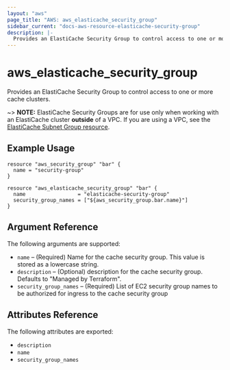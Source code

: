 ```yaml
---
layout: "aws"
page_title: "AWS: aws_elasticache_security_group"
sidebar_current: "docs-aws-resource-elasticache-security-group"
description: |-
  Provides an ElastiCache Security Group to control access to one or more cache clusters.
---
```


# aws\_elasticache\_security\_<wbr>group

Provides an ElastiCache Security Group to control access to one or more cache
clusters.

~> **NOTE:** ElastiCache Security Groups are for use only when working with an
ElastiCache cluster **outside** of a VPC. If you are using a VPC, see the
[ElastiCache Subnet Group resource](elasticache_subnet_group.html).

## Example Usage

```hcl
resource "aws_security_group" "bar" {
  name = "security-group"
}

resource "aws_elasticache_security_group" "bar" {
  name                 = "elasticache-security-group"
  security_group_names = ["${aws_security_group.bar.name}"]
}
```

## Argument Reference

The following arguments are supported:

* `name` – (Required) Name for the cache security group. This value is stored as a lowercase string.
* `description` – (Optional) description for the cache security group. Defaults to "Managed by Terraform".
* `security_group_names` – (Required) List of EC2 security group names to be
authorized for ingress to the cache security group


## Attributes Reference

The following attributes are exported:

* `description`
* `name`
* `security_group_names`

